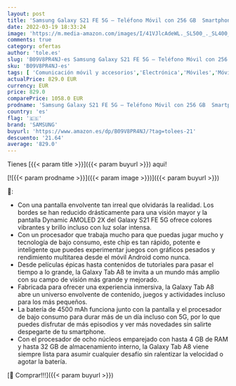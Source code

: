 ```yaml
---
layout: post
title: 'Samsung Galaxy S21 FE 5G – Teléfono Móvil con 256 GB  Smartphone Libre  Android  Color Blanco  Versión Española  + Samsung Galaxy Tab A8 - Tablet de 10.5”  32GB  WiFi  Android  Gris Versión Española '
date: 2022-03-19 18:33:24
image: 'https://m.media-amazon.com/images/I/41VJlcAdeWL._SL500_._SL400_.jpg'
comments: true
category: ofertas
author: 'tole.es'
slug: 'B09V8PR4NJ-es Samsung Galaxy S21 FE 5G – Teléfono Móvil con 256 GB...'
sku: 'B09V8PR4NJ-es'
tags: [ 'Comunicación móvil y accesorios','Electrónica','Móviles','Móviles y smartphones libres','android','samsung', ]
actualPrice: 829.0 EUR
currency: EUR
price: 829.0
comparePrice: 1058.0 EUR
prodname: 'Samsung Galaxy S21 FE 5G – Teléfono Móvil con 256 GB  Smartphone Libre  Android  Color Blanco  Versión Española  + Samsung Galaxy Tab A8 - Tablet de 10.5”  32GB  WiFi  Android  Gris Versión Española '
country: 'es'
flag: '🇪🇸'
brand: 'SAMSUNG'
buyurl: 'https://www.amazon.es/dp/B09V8PR4NJ/?tag=tolees-21'
descuento: '21.64'
average: '829.0'
---
```


Tienes [{{< param title >}}]({{< param buyurl >}}) aqui!

[![{{< param prodname >}}]({{< param image >}})]({{< param buyurl >}})

🔎:

- Con una pantalla envolvente tan irreal que olvidarás la realidad. Los bordes se han reducido drásticamente para una visión mayor y la pantalla Dynamic AMOLED 2X del Galaxy S21 FE 5G ofrece colores vibrantes y brillo incluso con luz solar intensa.
- Con un procesador que trabaja mucho para que puedas jugar mucho y tecnología de bajo consumo, este chip es tan rápido, potente e inteligente que puedes experimentar juegos con gráficos pesados y rendimiento multitarea desde el móvil Android como nunca.
- Desde películas épicas hasta contenidos de tutoriales para pasar el tiempo a lo grande, la Galaxy Tab A8 te invita a un mundo más amplio con su campo de visión más grande y mejorado.
- Fabricada para ofrecer una experiencia inmersiva, la Galaxy Tab A8 abre un universo envolvente de contenido, juegos y actividades incluso para los más pequeños.
- La batería de 4500 mAh funciona junto con la pantalla y el procesador de bajo consumo para durar más de un día incluso con 5G, por lo que puedes disfrutar de más episodios y ver más novedades sin salirte despegarte de tu smartphone.
- Con el procesador de ocho núcleos emparejado con hasta 4 GB de RAM y hasta 32 GB de almacenamiento interno, la Galaxy Tab A8 viene siempre lista para asumir cualquier desafío sin ralentizar la velocidad o agotar la batería.

[🛒 Comprar!!!]({{< param buyurl >}})
